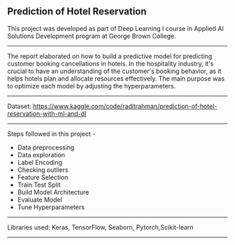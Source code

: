 ## Prediction of Hotel Reservation
This project was developed as part of Deep Learning I course in Applied AI Solutions Development program at George Brown College.
______________________________________________________________________________________________________

The report elaborated on how to build a predictive model for predicting customer booking cancellations in hotels. 
In the hospitality industry, it's crucial to have an understanding of the customer's booking behavior, as it helps 
hotels plan and allocate resources effectively.
The main purpose was to optimize each model by adjusting the hyperparameters.
_______________________________________________________________________________________________________

Dataset:
https://www.kaggle.com/code/raditrahman/prediction-of-hotel-reservation-with-ml-and-dl

______________________________________________________________________________________________________

Steps followed in this project - <br>
* Data preprocessing <br>
* Data exploration <br>
* Label Encoding <br>
* Checking outliers <br>
* Feature Selection <br>
* Train Test Split <br>
* Build Model Architecture <br>
* Evaluate Model <br>
* Tune Hyperparameters <br>
_______________________________________________________________________________________________________

Libraries used: Keras, TensorFlow, Seaborn, Pytorch,Scikit-learn
_______________________________________________________________________________________________________